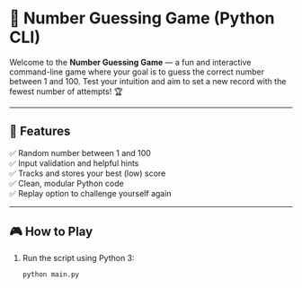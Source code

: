 # 🎯 Number Guessing Game (Python CLI)

Welcome to the **Number Guessing Game** — a fun and interactive command-line game where your goal is to guess the correct number between 1 and 100. Test your intuition and aim to set a new record with the fewest number of attempts! 🏆

---

## 🚀 Features

✅ Random number between 1 and 100  
✅ Input validation and helpful hints  
✅ Tracks and stores your best (low) score  
✅ Clean, modular Python code  
✅ Replay option to challenge yourself again

---

## 🎮 How to Play

1. Run the script using Python 3:
   ```bash
   python main.py
